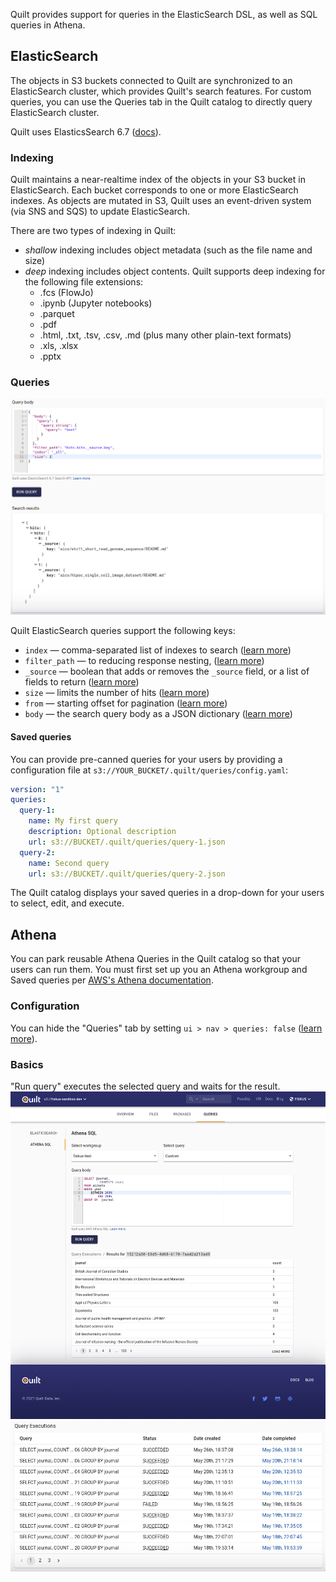Quilt provides support for queries in the ElasticSearch DSL, as well as SQL queries in Athena.

## ElasticSearch

The objects in S3 buckets connected to Quilt are synchronized to an ElasticSearch
cluster, which provides Quilt's search features. For custom queries, you can use the
Queries tab in the Quilt catalog to directly query ElasticSearch cluster.

Quilt uses ElasticsSearch 6.7
([docs](https://www.elastic.co/guide/en/elasticsearch/reference/6.7/index.html)).

### Indexing
Quilt maintains a near-realtime index of the objects in your S3 bucket in ElasticSearch.
Each bucket corresponds to one or more ElasticSearch indexes. As objects are mutated
in S3, Quilt uses an event-driven system (via SNS and SQS) to update ElasticSearch.

There are two types of indexing in Quilt:
* *shallow* indexing includes object metadata (such as the file name and size)
* *deep* indexing includes object contents. Quilt supports deep
indexing for the following file extensions:
  * .fcs (FlowJo)
  * .ipynb (Jupyter notebooks)
  * .parquet
  * .pdf
  * .html, .txt, .tsv, .csv, .md (plus many other plain-text formats)
  * .xls, .xlsx
  * .pptx

### Queries

![](../imgs/catalog-es-queries-default.png)

Quilt ElasticSearch queries support the following keys:
- `index` — comma-separated list of indexes to search ([learn more](https://www.elastic.co/guide/en/elasticsearch/reference/6.8/multi-index.html))
- `filter_path` — to reducing response nesting, ([learn more](https://www.elastic.co/guide/en/elasticsearch/reference/6.8/common-options.html#common-options-response-filtering))
- `_source` — boolean that adds or removes the `_source` field, or a list of fields to return ([learn more](https://www.elastic.co/guide/en/elasticsearch/reference/6.8/search-request-source-filtering.html))
- `size` — limits the number of hits ([learn more](https://www.elastic.co/guide/en/elasticsearch/reference/6.8/search-uri-request.html))
- `from` — starting offset for pagination ([learn more](https://www.elastic.co/guide/en/elasticsearch/reference/6.8/search-uri-request.html))
- `body` — the search query body as a JSON dictionary ([learn more](https://www.elastic.co/guide/en/elasticsearch/reference/6.8/search-request-body.html))

#### Saved queries
You can provide pre-canned queries for your users by providing a configuration file 
at `s3://YOUR_BUCKET/.quilt/queries/config.yaml`:

```yaml
version: "1"
queries:
  query-1:
    name: My first query
    description: Optional description
    url: s3://BUCKET/.quilt/queries/query-1.json
  query-2:
    name: Second query
    url: s3://BUCKET/.quilt/queries/query-2.json
```

The Quilt catalog displays your saved queries in a drop-down for your users to
select, edit, and execute.

## Athena

You can park reusable Athena Queries in the Quilt catalog so that your users can
run them. You must first set up you an Athena workgroup and Saved queries per
[AWS's Athena documentation](https://docs.aws.amazon.com/athena/latest/ug/getting-started.html).

### Configuration
You can hide the "Queries" tab by setting `ui > nav > queries: false` ([learn more](./Preferences.md)).

### Basics
"Run query" executes the selected query and waits for the result.
![](../imgs/athena-ui.png)
![](../imgs/athena-history.png)
